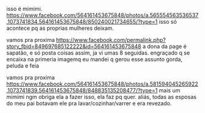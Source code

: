 isso é mimimi. 
https://www.facebook.com/564161453675848/photos/a.565554563536537.1073741834.564161453675848/850240021734655/?type=1
isso só acontece pq as proprias mulheres deixam.

vamos pra proxima
https://www.facebook.com/permalink.php?story_fbid=849697685122222&id=564161453675848
a dona da page é sapatão, e só posta coisas assim, ja vi umas 8 seguidas. engraçado q se encaixa na primeria imagemq eu mandei q gerou esse assunto
gorda, peluda e feia

vamos pra proxima
https://www.facebook.com/564161453675848/photos/a.581594045265922.1073741839.564161453675848/848835135208477/?type=1
mais um mimimi
ngm obriga ela a fazer isso, ela faz pq quer. aliás, todas as esposas do meu pai botavam ele pra lavar/cozinhar/varrer e era revezado.
